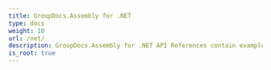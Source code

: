 ```yaml
---
title: GroupDocs.Assembly for .NET
type: docs
weight: 10
url: /net/
description: GroupDocs.Assembly for .NET API References contain examples, code snippets, and API documentation. It provides namespaces, classes, interfaces, and other API details.
is_root: true
---
```

